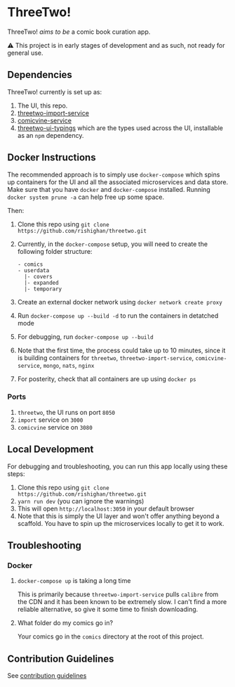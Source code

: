 # ThreeTwo!

ThreeTwo! _aims to be_ a comic book curation app.

⚠️ This project is in early stages of development and as such, not ready for general use.

## Dependencies

ThreeTwo! currently is set up as:

1. The UI, this repo.
2. [threetwo-import-service](https://github.com/rishighan/threetwo-import-service)
3. [comicvine-service](https://github.com/rishighan/comicvine-service)
4. [threetwo-ui-typings](https://github.com/rishighan/threetwo-frontend-types) which are the types used across the UI, installable as an `npm` dependency.
## Docker Instructions

The recommended approach is to simply use `docker-compose` which spins up containers for the UI and all the associated microservices and data store.
Make sure that you have `docker` and `docker-compose` installed. Running `docker system prune -a` can help free up some space.

Then:

1. Clone this repo using `git clone https://github.com/rishighan/threetwo.git`
2. Currently, in the `docker-compose` setup, you will need to create the following folder structure:
   
   ```
   - comics
   - userdata
     |- covers
     |- expanded
     |- temporary
   ```
3. Create an external docker network using `docker network create proxy`
4. Run `docker-compose up --build -d` to run the containers in detatched mode
5. For debugging, run `docker-compose up --build`
6. Note that the first time, the process could take up to 10 minutes, since it is building containers for `threetwo`, `threetwo-import-service`, `comicvine-service`, `mongo`, `nats`, `nginx`
7. For posterity, check that all containers are up using `docker ps`

### Ports

1. `threetwo`, the UI runs on port `8050`
2. `import` service on `3000`
3. `comicvine` service on `3080`

## Local Development

For debugging and troubleshooting, you can run this app locally using these steps:

1. Clone this repo using `git clone https://github.com/rishighan/threetwo.git`
2. `yarn run dev` (you can ignore the warnings)
3. This will open `http://localhost:3050` in your default browser
4. Note that this is simply the UI layer and won't offer anything beyond a scaffold. You have to spin up the microservices locally to get it to work.


## Troubleshooting
### Docker

1. `docker-compose up` is taking a long time
   
   This is primarily because `threetwo-import-service` pulls `calibre` from the CDN and it has been known to be extremely slow. I can't find a more reliable alternative, so give it some time to finish downloading.

2. What folder do my comics go in?
   
   Your comics go in the `comics` directory at the root of this project.
   

## Contribution Guidelines

See [contribution guidelines](https://github.com/rishighan/threetwo/blob/master/contributing.md)


